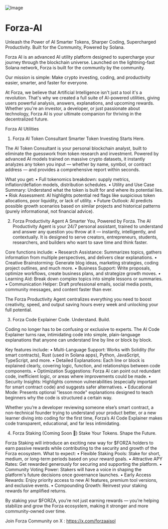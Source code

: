 ![Image](https://github.com/user-attachments/assets/96fc41b6-c4b0-4e79-becd-0b273feeaaf5)

# Forza-AI
Unleash the Power of AI 
Smarter Tokens, Sharper Coding, Supercharged Productivity. Built for the Community, Powered by Solana.

Forza AI is an advanced AI utility platform designed to supercharge your journey through the blockchain universe. Launched on the lightning-fast Solana network, Forza is built for the community by the community. 

Our mission is simple: Make crypto investing, coding, and productivity easier, smarter, and faster for everyone.

At Forza, we believe that Artificial Intelligence isn't just a tool it's a revolution. 
That's why we created a full suite of AI-powered utilities, giving users powerful analysis, answers, explanations, and upcoming rewards. 
Whether you're an investor, a developer, or just passionate about technology, Forza AI is your ultimate companion for thriving in the decentralized future.

Forza AI Utilities 

1.	Forza AI Token Consultant
Smarter Token Investing Starts Here.

The AI Token Consultant is your personal blockchain analyst, built to eliminate the guesswork from token research and investment. 
Powered by advanced AI models trained on massive crypto datasets, it instantly analyzes any token you input — whether by name, symbol, or contract address — and provides a comprehensive report within seconds. 

What you get:
•	Full tokenomics breakdown: supply metrics, inflation/deflation models, distribution schedules.
•	Utility and Use Case Summary: Understand what the token is built for and where its potential lies.
•	Risk Assessment: AI highlights potential red flags like suspicious token allocations, poor liquidity, or lack of utility.
•	Future Outlook: AI predicts possible growth scenarios based on similar projects and historical patterns (purely informational, not financial advice).

2.	Forza Productivity Agent
A Smarter You, Powered by Forza.
The AI Productivity Agent is your 24/7 personal assistant, trained to understand and answer any question you throw at it — instantly, intelligently, and contextually.
It is designed to serve creators, entrepreneurs, students, researchers, and builders who want to save time and think faster.

Core functions include:
•	Research Assistance: Summarizes topics, gathers information from multiple perspectives, and delivers clear explanations.
•	Creative Brainstorming: Generate blog ideas, marketing strategies, coding project outlines, and much more.
•	Business Support: Write proposals, optimize workflows, create business plans, and strategize growth moves.
•	Learning Aid: Break down complex topics into simple lessons or summaries.
•	Communication Helper: Draft professional emails, social media posts, community messages, and content faster than ever.

The Forza Productivity Agent centralizes everything you need to boost creativity, speed, and output saving hours every week and unlocking your full potential.

3.	Forza Code Explainer
Code. Understand. Build.

Coding no longer has to be confusing or exclusive to experts. The AI Code Explainer turns raw, intimidating code into simple, plain-language explanations that anyone can understand line by line or block by block.

Key features include:
•	Multi-Language Support: Works with Solidity (for smart contracts), Rust (used in Solana apps), Python, JavaScript, TypeScript, and more.
•	Detailed Explanations: Each line or block is explained clearly, covering logic, function, and relationships between code components.
•	Optimization Suggestions: Forza AI can point out redundant code, inefficient logic, or areas where improvements could be made.
•	Security Insights: Highlights common vulnerabilities (especially important for smart contract code) and suggests safer alternatives.
•	Educational Mode: Presents optional "lesson mode" explanations designed to teach beginners why the code is structured a certain way.

Whether you’re a developer reviewing someone else’s smart contract, a non-technical founder trying to understand your product better, or a new learner diving into coding for the first time, Forza’s AI Code Explainer makes code transparent, educational, and far less intimidating.

4.	Forza Staking (Coming Soon 🚀)
Stake Your Tokens. Shape the Future.

Forza Staking will introduce an exciting new way for $FORZA holders to earn passive rewards while contributing to the security and growth of the Forza ecosystem.
What to expect:
•	Flexible Staking Pools: Stake for short, medium, or long-term periods based on your reward goals.
•	Attractive APY Rates: Get rewarded generously for securing and supporting the platform.
•	Community Voting Power: Stakers will have a voice in shaping the platform's future decisions once governance launches.
•	Early Access Rewards: Enjoy priority access to new AI features, premium tool versions, and exclusive events.
•	Compounding Growth: Reinvest your staking rewards for amplified returns.

By staking your $FORZA, you’re not just earning rewards — you’re helping stabilize and grow the Forza ecosystem, making it stronger and more community-owned over time.

Join Forza Community on X : https://x.com/forzaaisol

